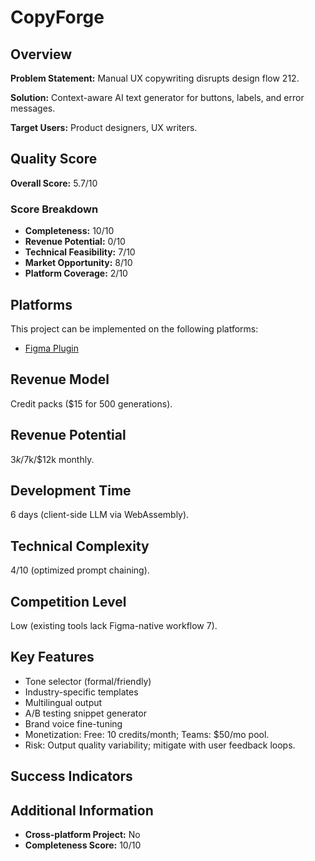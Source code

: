 # CopyForge

## Overview
**Problem Statement:** Manual UX copywriting disrupts design flow 212.

**Solution:** Context-aware AI text generator for buttons, labels, and error messages.

**Target Users:** Product designers, UX writers.

## Quality Score
**Overall Score:** 5.7/10

### Score Breakdown
- **Completeness:** 10/10
- **Revenue Potential:** 0/10
- **Technical Feasibility:** 7/10
- **Market Opportunity:** 8/10
- **Platform Coverage:** 2/10

## Platforms
This project can be implemented on the following platforms:
- [Figma Plugin](./platforms/figma-plugin/)

## Revenue Model
Credit packs ($15 for 500 generations).

## Revenue Potential
$3k/$7k/$12k monthly.

## Development Time
6 days (client-side LLM via WebAssembly).

## Technical Complexity
4/10 (optimized prompt chaining).

## Competition Level
Low (existing tools lack Figma-native workflow 7).

## Key Features
- Tone selector (formal/friendly)
- Industry-specific templates
- Multilingual output
- A/B testing snippet generator
- Brand voice fine-tuning
- Monetization: Free: 10 credits/month; Teams: $50/mo pool.
- Risk: Output quality variability; mitigate with user feedback loops.

## Success Indicators


## Additional Information
- **Cross-platform Project:** No
- **Completeness Score:** 10/10
